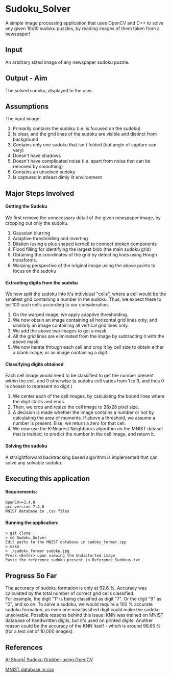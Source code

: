 

# Sudoku_Solver
A simple image processing application that uses OpenCV and C++ to solve any given 10x10 sudoku puzzles, by reading images of them taken from a newspaper!

## Input
An arbitrary sized image of any newspaper sudoku puzzle. 

## Output - Aim
The solved sudoku, displayed to the user. 

## Assumptions
The input image:
 1.  Primarily contains the sudoku (i.e. is focused on the sudoku)
 2.  Is clear, and the grid lines of the sudoku are visible and distinct from background
 3.  Contains only one sudoku that isn't folded (but angle of capture can vary)
 4.  Doesn't have shadows
 5.  Doesn't have complicated noise (i.e. apart from noise that can be removed by smoothing)
 6.  Contains an unsolved sudoku
 7.  Is captured in atleast dimly lit environment

## Major Steps Involved

#### Getting the Sudoku
We first remove the unnecessary detail of the given newspaper image, by cropping out only the sudoku. 
 1.  Gaussian blurring
 2.  Adaptive thresholding and inverting
 3.  Dilation (using a plus shaped kernel) to connect broken components
 4.  Flood filling for identifying the largest blob (the main sudoku grid)
 5.  Obtaining the coordinates of the grid by detecting lines using Hough transforms.
 6.  Warping perspective of the original image using the above points to focus on the sudoku

#### Extracting digits from the sudoku
We now split the sudoku into it's individual "cells", where a cell would be the smallest grid containing a number in the sudoku. Thus, we expect there to be 100 such cells according to our consideration. 

 1. On the warped image, we apply adaptive thresholding.
 2. We now obtain an image containing all horizontal grid lines only, and similarly an image containing all vertical grid lines only. 
 3. We add the above two images to get a mask. 
 4. All the grid lines are eliminated from the image by subtracting it with the above mask.
 5. We now iterate through each cell and crop it by cell size to obtain either a blank image, or an image containing a digit.

#### Classifying digits obtained
Each cell image would need to be classified to get the number present within the cell, and 0 otherwise (a sudoku cell varies from 1 to 9, and thus 0 is chosen to represent no digit.)

 1. We center each of the cell images, by calculating the bound lines where the digit starts and ends.
 2. Then, we crop and resize the cell image to 28x28 pixel size.
 3. A decision is made whether the image contains a number or not by calculating the area of moments. If above a threshold, we assume a number is present. Else, we return a zero for that cell. 
 4. We now use the K-Nearest Neighbours algorithm on the MNIST dataset that is trained, to predict the number in the cell image, and return it. 

#### Solving the sudoku
A straightforward backtracking based algorithm is implemented that can solve any solvable sudoku. 

## Executing this application
#### Requirements:

    OpenCV>=3.4.0
    gcc version 7.4.0
    MNIST database in .csv files
#### Running the application:

	> git clone .
    > cd Sudoku_Solver
    Edit paths to the MNIST database in sudoku_former.cpp
    > make
    > ./sudoku_former sudoku.jpg
    Press <Enter> upon viewing the Undistorted image
    Paste the reference sudoku present in Reference_Sudokus.txt

## Progress So Far
The accuracy of sudoku formation is only at 92.6 %.
Accuracy was calculated by the total number of correct grid cells classified.  
For example, the digit "1" is being classified as digit "7". Or the digit "9" as "0", and so on. 
To solve a sudoku, we would require a 100 % accurate sudoku formation, as even one misclassified digit could make the sudoku unsolvable. 
Possible reasons behind this issue: KNN was trained on MNIST database of handwritten digits, but it's used on printed digits.
Another reason could be the accuracy of the KNN itself - which is around 96.65 % (for a test set of 10,000 images).

## References
[AI Shack| Sudoku Grabber using OpenCV](https://aishack.in/tutorials/sudoku-grabber-opencv-plot/) 

[MNIST database in csv](https://pjreddie.com/projects/mnist-in-csv/)
